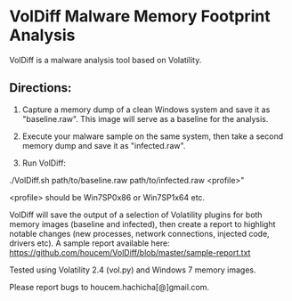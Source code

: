 
VolDiff Malware Memory Footprint Analysis
==========================================

VolDiff is a malware analysis tool based on Volatility.

Directions:
-----------

1. Capture a memory dump of a clean Windows system and save it as "baseline.raw". This image will serve as a baseline for the analysis.

2. Execute your malware sample on the same system, then take a second memory dump and save it as "infected.raw".

3. Run VolDiff:

./VolDiff.sh path/to/baseline.raw path/to/infected.raw \<profile\>"

\<profile\> should be Win7SP0x86 or Win7SP1x64 etc.

VolDiff will save the output of a selection of Volatility plugins for both memory images (baseline and infected), then create a report to highlight notable changes (new processes, network connections, injected code, drivers etc). A sample report available here: https://github.com/houcem/VolDiff/blob/master/sample-report.txt

Tested using Volatility 2.4 (vol.py) and Windows 7 memory images.

Please report bugs to houcem.hachicha[@]gmail.com.

